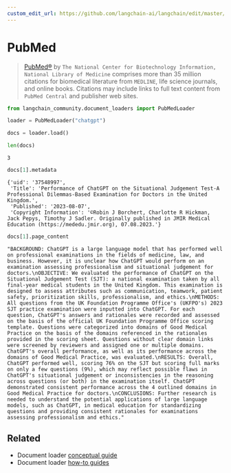 ```yaml
---
custom_edit_url: https://github.com/langchain-ai/langchain/edit/master/docs/docs/integrations/document_loaders/pubmed.ipynb
---
```

# PubMed

>[PubMed®](https://pubmed.ncbi.nlm.nih.gov/) by `The National Center for Biotechnology Information, National Library of Medicine` comprises more than 35 million citations for biomedical literature from `MEDLINE`, life science journals, and online books. Citations may include links to full text content from `PubMed Central` and publisher web sites.


```python
from langchain_community.document_loaders import PubMedLoader
```


```python
loader = PubMedLoader("chatgpt")
```


```python
docs = loader.load()
```


```python
len(docs)
```



```output
3
```



```python
docs[1].metadata
```



```output
{'uid': '37548997',
 'Title': 'Performance of ChatGPT on the Situational Judgement Test-A Professional Dilemmas-Based Examination for Doctors in the United Kingdom.',
 'Published': '2023-08-07',
 'Copyright Information': '©Robin J Borchert, Charlotte R Hickman, Jack Pepys, Timothy J Sadler. Originally published in JMIR Medical Education (https://mededu.jmir.org), 07.08.2023.'}
```



```python
docs[1].page_content
```



```output
"BACKGROUND: ChatGPT is a large language model that has performed well on professional examinations in the fields of medicine, law, and business. However, it is unclear how ChatGPT would perform on an examination assessing professionalism and situational judgement for doctors.\nOBJECTIVE: We evaluated the performance of ChatGPT on the Situational Judgement Test (SJT): a national examination taken by all final-year medical students in the United Kingdom. This examination is designed to assess attributes such as communication, teamwork, patient safety, prioritization skills, professionalism, and ethics.\nMETHODS: All questions from the UK Foundation Programme Office's (UKFPO's) 2023 SJT practice examination were inputted into ChatGPT. For each question, ChatGPT's answers and rationales were recorded and assessed on the basis of the official UK Foundation Programme Office scoring template. Questions were categorized into domains of Good Medical Practice on the basis of the domains referenced in the rationales provided in the scoring sheet. Questions without clear domain links were screened by reviewers and assigned one or multiple domains. ChatGPT's overall performance, as well as its performance across the domains of Good Medical Practice, was evaluated.\nRESULTS: Overall, ChatGPT performed well, scoring 76% on the SJT but scoring full marks on only a few questions (9%), which may reflect possible flaws in ChatGPT's situational judgement or inconsistencies in the reasoning across questions (or both) in the examination itself. ChatGPT demonstrated consistent performance across the 4 outlined domains in Good Medical Practice for doctors.\nCONCLUSIONS: Further research is needed to understand the potential applications of large language models, such as ChatGPT, in medical education for standardizing questions and providing consistent rationales for examinations assessing professionalism and ethics."
```



## Related

- Document loader [conceptual guide](/docs/concepts/#document-loaders)
- Document loader [how-to guides](/docs/how_to/#document-loaders)
